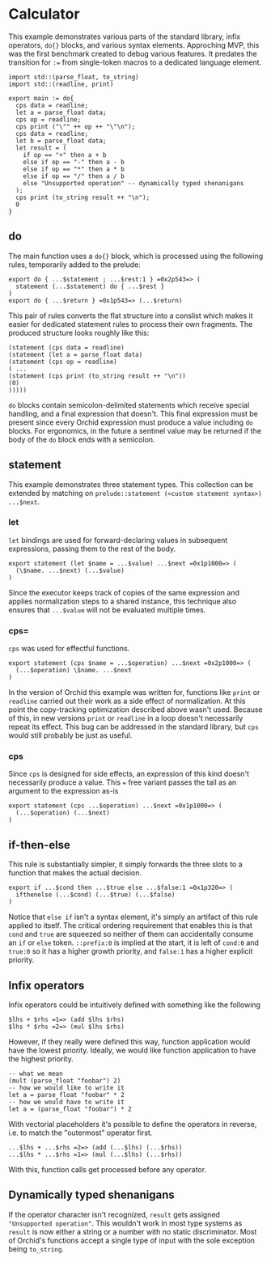 # Calculator

This example demonstrates various parts of the standard library, infix operators, `do{}` blocks, and various syntax elements. Approching MVP, this was the first benchmark created to debug various features. It predates the transition for `:=` from single-token macros to a dedicated language element.

```
import std::(parse_float, to_string)
import std::(readline, print)

export main := do{
  cps data = readline;
  let a = parse_float data;
  cps op = readline;
  cps print ("\"" ++ op ++ "\"\n");
  cps data = readline;
  let b = parse_float data;
  let result = (
    if op == "+" then a + b
    else if op == "-" then a - b
    else if op == "*" then a * b
    else if op == "/" then a / b
    else "Unsupported operation" -- dynamically typed shenanigans
  );
  cps print (to_string result ++ "\n");
  0
}
```

## do

The main function uses a `do{}` block, which is processed using the following rules, temporarily added to the prelude:

```
export do { ...$statement ; ...$rest:1 } =0x2p543=> (
  statement (...$statement) do { ...$rest } 
)
export do { ...$return } =0x1p543=> (...$return)
```

This pair of rules converts the flat structure into a conslist which makes it easier for dedicated statement rules to process their own fragments. The produced structure looks roughly like this:

```
(statement (cps data = readline)
(statement (let a = parse_float data)
(statement (cps op = readline)
( ...
(statement (cps print (to_string result ++ "\n"))
(0)
)))))
```

`do` blocks contain semicolon-delimited statements which receive special handling, and a final expression that doesn't. This final expression must be present since every Orchid expression must produce a value including `do` blocks. For ergonomics, in the future a sentinel value may be returned if the body of the `do` block ends with a semicolon.

## statement

This example demonstrates three statement types. This collection can be extended by matching on `prelude::statement (<custom statement syntax>) ...$next`.

### let

`let` bindings are used for forward-declaring values in subsequent expressions, passing them to the rest of the body.
```
export statement (let $name = ...$value) ...$next =0x1p1000=> (
  (\$name. ...$next) (...$value)
)
```

Since the executor keeps track of copies of the same expression and applies normalization steps to a shared instance, this technique also ensures that `...$value` will not be evaluated multiple times.

### cps=

`cps` was used for effectful functions.
```
export statement (cps $name = ...$operation) ...$next =0x2p1000=> (
  (...$operation) \$name. ...$next
)
```

In the version of Orchid this example was written for, functions like `print` or `readline` carried out their work as a side effect of normalization. At this point the copy-tracking optimization described above wasn't used. Because of this, in new versions `print` or `readline` in a loop doesn't necessarily repeat its effect. This bug can be addressed in the standard library, but `cps` would still probably be just as useful.

### cps

Since `cps` is designed for side effects, an expression of this kind doesn't necessarily produce a value. This `=` free variant passes the tail as an argument to the expression as-is
```
export statement (cps ...$operation) ...$next =0x1p1000=> (
  (...$operation) (...$next)
)
```

## if-then-else

This rule is substantially simpler, it simply forwards the three slots to a function that makes the actual decision.
```
export if ...$cond then ...$true else ...$false:1 =0x1p320=> (
  ifthenelse (...$cond) (...$true) (...$false)
)
```

Notice that `else if` isn't a syntax element, it's simply an artifact of this rule applied to itself. The critical ordering requirement that enables this is that `cond` and `true` are squeezed so neither of them can accidentally consume an `if` or `else` token. `::prefix:0` is implied at the start, it is left of `cond:0` and `true:0` so it has a higher growth priority, and `false:1` has a higher explicit priority.

## Infix operators

Infix operators could be intuitively defined with something like the following

```
$lhs + $rhs =1=> (add $lhs $rhs)
$lhs * $rhs =2=> (mul $lhs $rhs)
```

However, if they really were defined this way, function application would have the lowest priority. Ideally, we would like function application to have the highest priority.
```
-- what we mean
(mult (parse_float "foobar") 2)
-- how we would like to write it
let a = parse_float "foobar" * 2
-- how we would have to write it
let a = (parse_float "foobar") * 2
```

With vectorial placeholders it's possible to define the operators in reverse, i.e. to match the "outermost" operator first.
```
...$lhs + ...$rhs =2=> (add (...$lhs) (...$rhs))
...$lhs * ...$rhs =1=> (mul (...$lhs) (...$rhs))
```

With this, function calls get processed before any operator.

## Dynamically typed shenanigans

If the operator character isn't recognized, `result` gets assigned `"Unsupported operation"`. This wouldn't work in most type systems as `result` is now either a string or a number with no static discriminator. Most of Orchid's functions accept a single type of input with the sole exception being `to_string`.